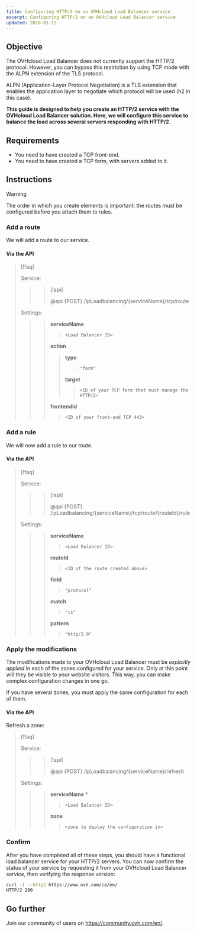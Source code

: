 ```yaml
---
title: Configuring HTTP/2 on an OVHcloud Load Balancer service
excerpt: Configuring HTTP/2 on an OVHcloud Load Balancer service
updated: 2018-01-15
---
```


## Objective

The OVHcloud Load Balancer does not currently support the HTTP/2 protocol. However, you can bypass this restriction by using TCP mode with the ALPN extension of the TLS protocol.

ALPN (Application-Layer Protocol Negotiation) is a TLS extension that enables the application layer to negotiate which protocol will be used (h2 in this case).

**This guide is designed to help you create an HTTP/2 service with the OVHcloud Load Balancer solution. Here, we will configure this service to balance the load across several servers responding with HTTP/2.**

## Requirements

- You need to have created a TCP front-end.
- You need to have created a TCP farm, with servers added to it.

## Instructions

> [!warning]
>
> The order in which you create elements is important: the routes must be configured before you attach them to rules.
> 

### Add a route

We will add a route to our service.

#### Via the API

> [!faq]
>
> Service:
>
>> > [!api]
>> >
>> > @api {POST} /ipLoadbalancing/{serviceName}/tcp/route
>> >
>>
>
> Settings:
>
>> > **serviceName**
>> >
>> >> `<Load Balancer ID>`
>> >
>> > **action**
>> >
>> >> **type**
>> >> >
>> >> > `"farm"`
>> >>
>> >> **target**
>> >> >
>> >> > `<ID of your TCP farm that must manage the HTTP/2>`
>> >
>> > **frontendId**
>> >
>> >> `<ID of your front-end TCP 443>`
>

### Add a rule

We will now add a rule to our route.

#### Via the API

> [!faq]
>
> Service:
>
>> > [!api]
>> >
>> > @api {POST} /ipLoadbalancing/{serviceName}/tcp/route/{routeId}/rule
>> >
>>
>
> Settings:
>
>> > **serviceName**
>> >
>> >> `<Load Balancer ID>`
>> >
>> > **routeId**
>> >
>> >> `<ID of the route created above>`
>> >
>> > **field**
>> >
>> >> `"protocol"`
>> >
>> > **match**
>> >
>> >> `"is"`
>> >
>> > **pattern**
>> >
>> >> `"http/2.0"`
>

### Apply the modifications

The modifications made to your OVHcloud Load Balancer must be *explicitly applied* in each of the zones configured for your service. Only at this point will they be visible to your website visitors. This way, you can make complex configuration changes in one go.

If you have several zones, you must apply the same configuration for each of them.

#### Via the API

Refresh a zone:

> [!faq]
>
> Service:
>
>> > [!api]
>> >
>> > @api {POST} /ipLoadbalancing/{serviceName}/refresh
>> >
>>
>
> Settings:
>
>> > **serviceName** *
>> >
>> >> `<Load Balancer ID>`
>> >
>> > **zone**
>> >
>> >> `<zone to deploy the configuration in>`
>

### Confirm

After you have completed all of these steps, you should have a functional load balancer service for your HTTP/2 servers. You can now confirm the status of your service by requesting it from your OVHcloud Load Balancer service, then verifying the response version:

```bash
curl -I --http2 https://www.ovh.com/ca/en/
HTTP/2 200
```

## Go further

Join our community of users on <https://community.ovh.com/en/>.
